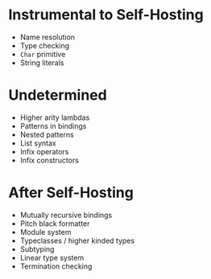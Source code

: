 # Instrumental to Self-Hosting
- Name resolution
- Type checking
- `Char` primitive
- String literals

# Undetermined
- Higher arity lambdas
- Patterns in bindings
- Nested patterns
- List syntax
- Infix operators
- Infix constructors

# After Self-Hosting
- Mutually recursive bindings
- Pitch black formatter
- Module system
- Typeclasses / higher kinded types
- Subtyping
- Linear type system
- Termination checking
